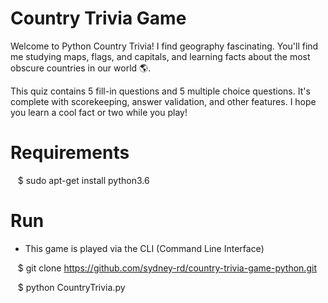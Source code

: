 # Country Trivia Game

Welcome to Python Country Trivia! I find geography fascinating. You'll find me studying maps, flags, and capitals, and learning facts about the most obscure countries in our world 🌎. 

This quiz contains 5 fill-in questions and 5 multiple choice questions. It's complete with scorekeeping, answer validation, and other features. I hope you learn a cool fact or two while you play!

# Requirements

&nbsp;&nbsp; $ sudo apt-get install python3.6

# Run

- This game is played via the CLI (Command Line Interface)
  
&nbsp;&nbsp; $ git clone https://github.com/sydney-rd/country-trivia-game-python.git

&nbsp;&nbsp; $ python CountryTrivia.py




